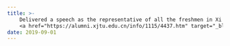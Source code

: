 ```yaml
---
title: >-
    Delivered a speech as the representative of all the freshmen in Xi'an Jiaotong University.
    <a href="https://alumni.xjtu.edu.cn/info/1115/4437.htm" target="_blank">Read more <i class="fas fa-angle-double-right"></i></a>
date: 2019-09-01
---
```

